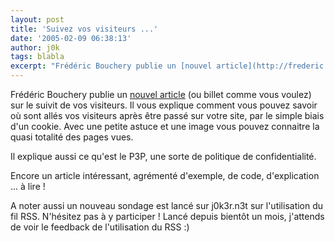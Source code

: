 ```yaml
---
layout: post
title: 'Suivez vos visiteurs ...'
date: '2005-02-09 06:38:13'
author: j0k
tags: blabla
excerpt: "Frédéric Bouchery publie un [nouvel article](http://frederic.bouchery.free.fr/?2005/02/09/37-souriez-vous-etes-traques) (ou billet comme vous voulez) sur le suivit de vos visiteurs.     \nIl vous explique comment vous pouvez savoir où sont allés vos visiteurs après être passé sur votre site, par le simple biais d'un cookie. Avec une petite astuce et une      …"
---
```


Frédéric Bouchery publie un [nouvel article](http://frederic.bouchery.free.fr/?2005/02/09/37-souriez-vous-etes-traques) (ou billet comme vous voulez) sur le suivit de vos visiteurs.
Il vous explique comment vous pouvez savoir où sont allés vos visiteurs après être passé sur votre site, par le simple biais d'un cookie. Avec une petite astuce et une image vous pouvez connaitre la quasi totalité des pages vues.

Il explique aussi ce qu'est le P3P, une sorte de politique de confidentialité.

Encore un article intéressant, agrémenté d'exemple, de code, d'explication ... à lire !

A noter aussi un nouveau sondage est lancé sur j0k3r.n3t sur l'utilisation du fil RSS. N'hésitez pas à y participer !   Lancé depuis bientôt un mois, j'attends de voir le feedback de l'utilisation du RSS :)

